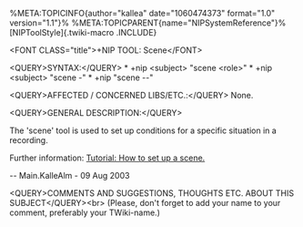 %META:TOPICINFO{author=\"kallea\" date=\"1060474373\" format=\"1.0\"
version=\"1.1\"}% %META:TOPICPARENT{name=\"NIPSystemReference\"}%
[NIPToolStyle]{.twiki-macro .INCLUDE}

\<FONT CLASS=\"title\"\>+NIP TOOL: Scene\</FONT\>

\<QUERY\>SYNTAX:\</QUERY\> \* +nip \<subject\> \"scene \<role\>\" \*
+nip \<subject\> \"scene -\" \* +nip \"scene \--\"

\<QUERY\>AFFECTED / CONCERNED LIBS/ETC.:\</QUERY\> None.

\<QUERY\>GENERAL DESCRIPTION:\</QUERY\>

The \'scene\' tool is used to set up conditions for a specific situation
in a recording.

Further information: [Tutorial: How to set up a
scene.](NIPTutorialScenery)

\-- Main.KalleAlm - 09 Aug 2003

\<QUERY\>COMMENTS AND SUGGESTIONS, THOUGHTS ETC. ABOUT THIS
SUBJECT\</QUERY\>\<br\> (Please, don\'t forget to add your name to your
comment, preferably your TWiki-name.)
